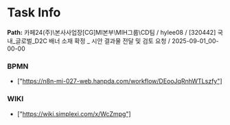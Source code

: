 # Task Info

**Path:** 카페24(주)\본사사업장\[CG]MI본부\MIH그룹\CD팀 / hylee08 / [320442] 국내_글로벌_D2C 배너 소재 확정 _ 시안 결과물 전달 및 검토 요청 / 2025-09-01_00-00-00

### BPMN
- ["https://n8n-mi-027-web.hanpda.com/workflow/DEooJqRnhWTLszfy"]

### WIKI
- ["https://wiki.simplexi.com/x/WcZmpg"]

